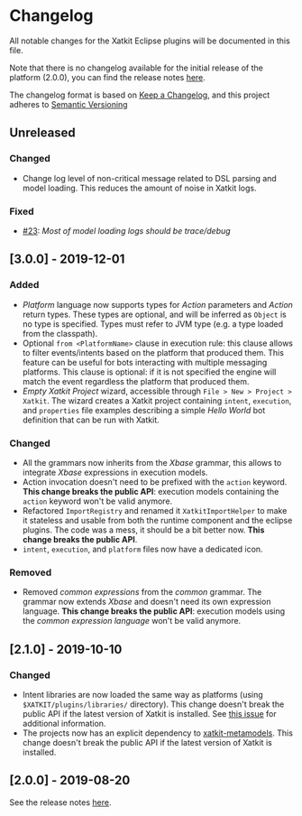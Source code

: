 # Changelog

All notable changes for the Xatkit Eclipse plugins will be documented in this file.

Note that there is no changelog available for the initial release of the platform (2.0.0), you can find the release notes [here](https://github.com/xatkit-bot-platform/xatkit-eclipse/releases).

The changelog format is based on [Keep a Changelog](https://keepachangelog.com/en/1.0.0/), and this project adheres to [Semantic Versioning](https://semver.org/v2.0.0.html)

## Unreleased

### Changed

- Change log level of non-critical message related to DSL parsing and model loading. This reduces the amount of noise in Xatkit logs.

### Fixed

- [#23](https://github.com/xatkit-bot-platform/xatkit-eclipse/issues/23): *Most of model loading logs should be trace/debug*

## [3.0.0] - 2019-12-01

### Added

- *Platform* language now supports types for *Action* parameters and *Action* return types. These types are optional, and will be inferred as `Object` is no type is specified. Types must refer to JVM type (e.g. a type loaded from the classpath).
- Optional `from <PlatformName>` clause in execution rule: this clause allows to filter events/intents based on the platform that produced them. This feature can be useful for bots interacting with multiple messaging platforms. This clause is optional: if it is not specified the engine will match the event regardless the platform that produced them. 
- *Empty Xatkit Project* wizard, accessible through `File > New > Project > Xatkit`. The wizard creates a Xatkit project containing `intent`, `execution`, and `properties` file examples describing a simple *Hello World* bot definition that can be run with Xatkit.

### Changed

- All the grammars now inherits from the *Xbase* grammar, this allows to integrate *Xbase* expressions in execution models.
- Action invocation doesn't need to be prefixed with the  `action` keyword. **This change breaks the public API**: execution models containing the `action` keyword won't be valid anymore.
- Refactored `ImportRegistry` and renamed it `XatkitImportHelper` to make it stateless and usable from both the runtime component and the eclipse plugins. The code was a mess, it should be a bit better now. **This change breaks the public API**.
- `intent`, `execution`, and `platform` files now have a dedicated icon.

### Removed

- Removed *common expressions* from the *common* grammar. The grammar now extends *Xbase* and doesn't need its own expression language. **This change breaks the public API**: execution models using the *common expression language* won't be valid anymore.

## [2.1.0] - 2019-10-10

### Changed

- Intent libraries are now loaded the same way as platforms (using `$XATKIT/plugins/libraries/` directory). This change doesn't break the public API if the latest version of Xatkit is installed. See [this issue](https://github.com/xatkit-bot-platform/xatkit-eclipse/issues/18) for additional information.
- The projects now has an explicit dependency to [xatkit-metamodels](https://github.com/xatkit-bot-platform/xatkit-metamodels). This change doesn't break the public API if the latest version of Xatkit is installed.

## [2.0.0] - 2019-08-20 

See the release notes [here](https://github.com/xatkit-bot-platform/xatkit-eclipse/releases).
